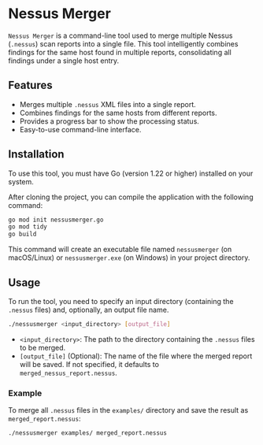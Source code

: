 # Nessus Merger

`Nessus Merger` is a command-line tool used to merge multiple Nessus (`.nessus`) scan reports into a single file. This tool intelligently combines findings for the same host found in multiple reports, consolidating all findings under a single host entry.

## Features

- Merges multiple `.nessus` XML files into a single report.
- Combines findings for the same hosts from different reports.
- Provides a progress bar to show the processing status.
- Easy-to-use command-line interface.

## Installation

To use this tool, you must have Go (version 1.22 or higher) installed on your system.

After cloning the project, you can compile the application with the following command:

```bash
go mod init nessusmerger.go
go mod tidy
go build
```

This command will create an executable file named `nessusmerger` (on macOS/Linux) or `nessusmerger.exe` (on Windows) in your project directory.

## Usage

To run the tool, you need to specify an input directory (containing the `.nessus` files) and, optionally, an output file name.

```bash
./nessusmerger <input_directory> [output_file]
```

- `<input_directory>`: The path to the directory containing the `.nessus` files to be merged.
- `[output_file]` (Optional): The name of the file where the merged report will be saved. If not specified, it defaults to `merged_nessus_report.nessus`.

### Example

To merge all `.nessus` files in the `examples/` directory and save the result as `merged_report.nessus`:

```bash
./nessusmerger examples/ merged_report.nessus
```

